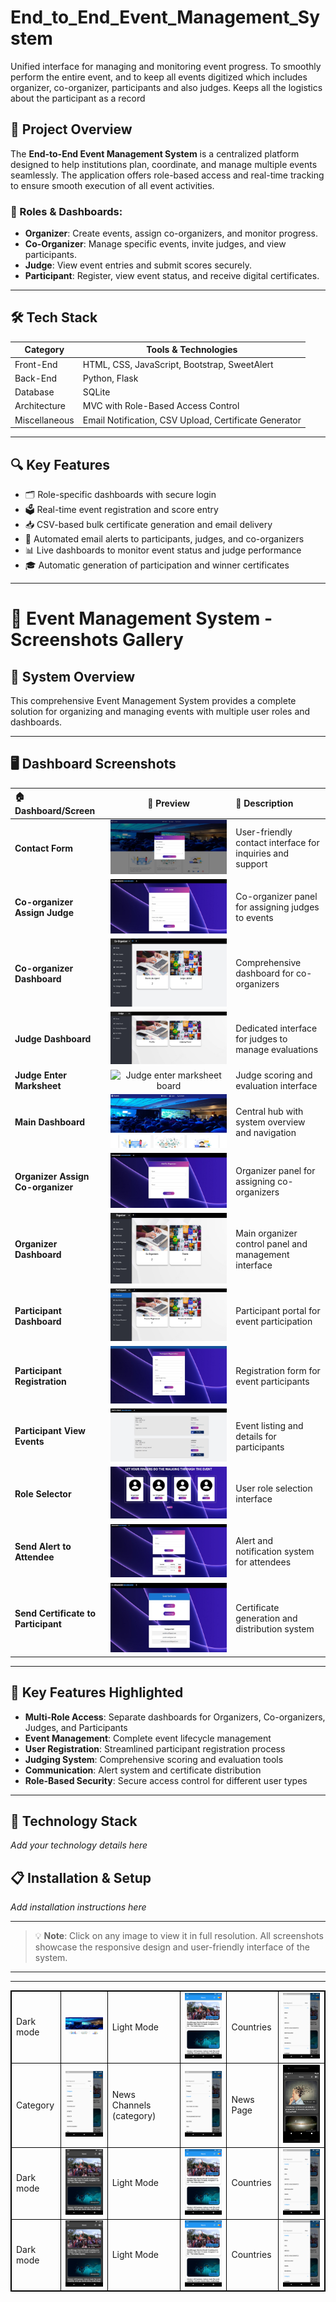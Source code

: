 # End_to_End_Event_Management_System
Unified interface for managing and monitoring event progress.
To smoothly perform the entire event, and to keep all events digitized which includes organizer, co-organizer, participants and also judges.
Keeps all the logistics about the participant as a record


## 📌 Project Overview

The **End-to-End Event Management System** is a centralized platform designed to help institutions plan, coordinate, and manage multiple events seamlessly. The application offers role-based access and real-time tracking to ensure smooth execution of all event activities.

### 👥 Roles & Dashboards:
- **Organizer**: Create events, assign co-organizers, and monitor progress.
- **Co-Organizer**: Manage specific events, invite judges, and view participants.
- **Judge**: View event entries and submit scores securely.
- **Participant**: Register, view event status, and receive digital certificates.

---

## 🛠️ Tech Stack

| Category        | Tools & Technologies                     |
|----------------|-------------------------------------------|
| Front-End      | HTML, CSS, JavaScript, Bootstrap, SweetAlert |
| Back-End       | Python, Flask                             |
| Database       | SQLite                                    |
| Architecture   | MVC with Role-Based Access Control        |
| Miscellaneous  | Email Notification, CSV Upload, Certificate Generator |

---

## 🔍 Key Features

- 🗂️ Role-specific dashboards with secure login  
- 🗳️ Real-time event registration and score entry  
- 📥 CSV-based bulk certificate generation and email delivery  
- 📧 Automated email alerts to participants, judges, and co-organizers  
- 📊 Live dashboards to monitor event status and judge performance  
- 🎓 Automatic generation of participation and winner certificates  

---
# 📸 Event Management System - Screenshots Gallery

## 🎯 System Overview
This comprehensive Event Management System provides a complete solution for organizing and managing events with multiple user roles and dashboards.

---

## 🖥️ Dashboard Screenshots

| 🏠 **Dashboard/Screen** | 📱 **Preview** | 📝 **Description** |
|:------------------------|:--------------:|:-------------------|
| **Contact Form** | ![Contact Form](https://raw.githubusercontent.com/Dreamer007VS/End_to_End_Event_Management_System/main/End%20to%20End%20Event%20Management%20System/screenshots/Contact%20Form.jpg) | User-friendly contact interface for inquiries and support |
| **Co-organizer Assign Judge** | ![Co-organizer assign judge](https://raw.githubusercontent.com/Dreamer007VS/End_to_End_Event_Management_System/main/End%20to%20End%20Event%20Management%20System/screenshots/Co-organizer%20assign%20judge.jpg) | Co-organizer panel for assigning judges to events |
| **Co-organizer Dashboard** | ![Co-organizer Dashboard](https://raw.githubusercontent.com/Dreamer007VS/End_to_End_Event_Management_System/main/End%20to%20End%20Event%20Management%20System/screenshots/Co-organizer%20Dashboard.jpg) | Comprehensive dashboard for co-organizers |
| **Judge Dashboard** | ![Judge Dashboard](https://raw.githubusercontent.com/Dreamer007VS/End_to_End_Event_Management_System/main/End%20to%20End%20Event%20Management%20System/screenshots/Judge%20Dashboard.jpg) | Dedicated interface for judges to manage evaluations |
| **Judge Enter Marksheet** | ![Judge enter marksheet board](https://raw.githubusercontent.com/Dreamer007VS/End_to_End_Event_Management_System/main/End%20to%20End%20Event%20Management%20System/screenshots/Judge%20enter%20marksheet%20board.jpg) | Judge scoring and evaluation interface |
| **Main Dashboard** | ![Main Dashboard](https://raw.githubusercontent.com/Dreamer007VS/End_to_End_Event_Management_System/main/End%20to%20End%20Event%20Management%20System/screenshots/Main%20Dashboard.jpg) | Central hub with system overview and navigation |
| **Organizer Assign Co-organizer** | ![Organizer assign Co-organizer](https://raw.githubusercontent.com/Dreamer007VS/End_to_End_Event_Management_System/main/End%20to%20End%20Event%20Management%20System/screenshots/Organizer%20assign%20Co-organizer.jpg) | Organizer panel for assigning co-organizers |
| **Organizer Dashboard** | ![Organizer Dashboard](https://raw.githubusercontent.com/Dreamer007VS/End_to_End_Event_Management_System/main/End%20to%20End%20Event%20Management%20System/screenshots/Organizer%20Dashboard.jpg) | Main organizer control panel and management interface |
| **Participant Dashboard** | ![Participant Dashboard](https://raw.githubusercontent.com/Dreamer007VS/End_to_End_Event_Management_System/main/End%20to%20End%20Event%20Management%20System/screenshots/Participant%20Dashboard.jpg) | Participant portal for event participation |
| **Participant Registration** | ![Participant Registration](https://raw.githubusercontent.com/Dreamer007VS/End_to_End_Event_Management_System/main/End%20to%20End%20Event%20Management%20System/screenshots/Participant%20Registration.jpg) | Registration form for event participants |
| **Participant View Events** | ![Participant view events](https://raw.githubusercontent.com/Dreamer007VS/End_to_End_Event_Management_System/main/End%20to%20End%20Event%20Management%20System/screenshots/Participant%20view%20events.jpg) | Event listing and details for participants |
| **Role Selector** | ![Role Selector](https://raw.githubusercontent.com/Dreamer007VS/End_to_End_Event_Management_System/main/End%20to%20End%20Event%20Management%20System/screenshots/Role%20Selector.jpg) | User role selection interface |
| **Send Alert to Attendee** | ![Send Alert to Attendee](https://raw.githubusercontent.com/Dreamer007VS/End_to_End_Event_Management_System/main/End%20to%20End%20Event%20Management%20System/screenshots/Send%20Alert%20to%20Attendee.jpg) | Alert and notification system for attendees |
| **Send Certificate to Participant** | ![Send Certificate to participant](https://raw.githubusercontent.com/Dreamer007VS/End_to_End_Event_Management_System/main/End%20to%20End%20Event%20Management%20System/screenshots/Send%20Certificate%20to%20participant.jpg) | Certificate generation and distribution system |

---

## 🌟 Key Features Highlighted

- **Multi-Role Access**: Separate dashboards for Organizers, Co-organizers, Judges, and Participants
- **Event Management**: Complete event lifecycle management
- **User Registration**: Streamlined participant registration process  
- **Judging System**: Comprehensive scoring and evaluation tools
- **Communication**: Alert system and certificate distribution
- **Role-Based Security**: Secure access control for different user types

---

## 🚀 Technology Stack
*Add your technology details here*

## 📋 Installation & Setup
*Add installation instructions here*

---

> 💡 **Note**: Click on any image to view it in full resolution. All screenshots showcase the responsive design and user-friendly interface of the system.
---

<hr/>
<table style="border: 1px solid black;">
    <tr>
        <td style="border: 1px solid black;">
            Dark mode
        </td>
        <td style="border: 1px solid black;">
            <img src="https://raw.githubusercontent.com/Dreamer007VS/End_to_End_Event_Management_System/main/End to End Event Management System/screenshots/Main Dashboard.jpg" width="200">
        </td>
        <td style="border: 1px solid black;">
            Light Mode
        </td>
        <td style="border: 1px solid black;">
            <img src="https://raw.githubusercontent.com/Dreamer007VS/Vision/main/Vision/FLUTTER_NewsApp-master/screenshots/02.png" width="200">
        </td>
        <td style="border: 1px solid black;">
            Countries
        </td>
        <td style="border: 1px solid black;">
            <img src="https://raw.githubusercontent.com/Dreamer007VS/Vision/main/Vision/FLUTTER_NewsApp-master/screenshots/03.png" width="200">
        </td>
    </tr>
    <tr>
        <td style="border: 1px solid black;">
            Category
        </td>
        <td style="border: 1px solid black;">
            <img src="https://raw.githubusercontent.com/Dreamer007VS/Vision/main/Vision/FLUTTER_NewsApp-master/screenshots/04.png" width="200">
        </td>
        <td style="border: 1px solid black;">
            News Channels (category)
        </td>
        <td style="border: 1px solid black;">
            <img src="https://raw.githubusercontent.com/Dreamer007VS/Vision/main/Vision/FLUTTER_NewsApp-master/screenshots/05.png" width="200">
        </td>
        <td style="border: 1px solid black;">
            News Page
        </td>
        <td style="border: 1px solid black;">
            <img src="https://raw.githubusercontent.com/Dreamer007VS/Vision/main/Vision/FLUTTER_NewsApp-master/screenshots/06.png" width="200">
        </td>
    </tr>
        <tr>
        <td style="border: 1px solid black;">
            Dark mode
        </td>
        <td style="border: 1px solid black;">
            <img src="https://raw.githubusercontent.com/Dreamer007VS/Vision/main/Vision/FLUTTER_NewsApp-master/screenshots/01.png" width="200">
        </td>
        <td style="border: 1px solid black;">
            Light Mode
        </td>
        <td style="border: 1px solid black;">
            <img src="https://raw.githubusercontent.com/Dreamer007VS/Vision/main/Vision/FLUTTER_NewsApp-master/screenshots/02.png" width="200">
        </td>
        <td style="border: 1px solid black;">
            Countries
        </td>
        <td style="border: 1px solid black;">
            <img src="https://raw.githubusercontent.com/Dreamer007VS/Vision/main/Vision/FLUTTER_NewsApp-master/screenshots/03.png" width="200">
        </td>
    </tr>
        <tr>
        <td style="border: 1px solid black;">
            Dark mode
        </td>
        <td style="border: 1px solid black;">
            <img src="https://raw.githubusercontent.com/Dreamer007VS/Vision/main/Vision/FLUTTER_NewsApp-master/screenshots/01.png" width="200">
        </td>
        <td style="border: 1px solid black;">
            Light Mode
        </td>
        <td style="border: 1px solid black;">
            <img src="https://raw.githubusercontent.com/Dreamer007VS/Vision/main/Vision/FLUTTER_NewsApp-master/screenshots/02.png" width="200">
        </td>
        <td style="border: 1px solid black;">
            Countries
        </td>
        <td style="border: 1px solid black;">
            <img src="https://raw.githubusercontent.com/Dreamer007VS/Vision/main/Vision/FLUTTER_NewsApp-master/screenshots/03.png" width="200">
        </td>
    </tr>
</table>

